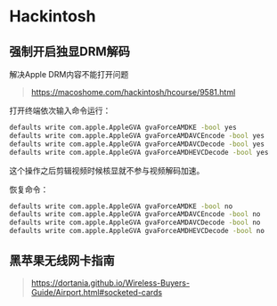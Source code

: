 # Hackintosh

## 强制开启独显DRM解码

解决Apple DRM内容不能打开问题

> https://macoshome.com/hackintosh/hcourse/9581.html

打开终端依次输入命令运行：

```bash
defaults write com.apple.AppleGVA gvaForceAMDKE -bool yes
defaults write com.apple.AppleGVA gvaForceAMDAVCEncode -bool yes
defaults write com.apple.AppleGVA gvaForceAMDAVCDecode -bool yes
defaults write com.apple.AppleGVA gvaForceAMDHEVCDecode -bool yes
```

这个操作之后剪辑视频时候核显就不参与视频解码加速。

恢复命令：

```bash
defaults write com.apple.AppleGVA gvaForceAMDKE -bool no
defaults write com.apple.AppleGVA gvaForceAMDAVCEncode -bool no
defaults write com.apple.AppleGVA gvaForceAMDAVCDecode -bool no
defaults write com.apple.AppleGVA gvaForceAMDHEVCDecode -bool no
```



## 黑苹果无线网卡指南

> https://dortania.github.io/Wireless-Buyers-Guide/Airport.html#socketed-cards

